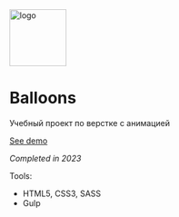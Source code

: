 <image src="https://i.ibb.co/7Nmk5jh/Group-46.png" alt="logo" border="0" width="100px">

# Balloons

Учебный проект по верстке с анимацией

[See demo](https://polyvit.github.io/Balloons/)

_Completed in 2023_

Tools:

- HTML5, CSS3, SASS
- Gulp
